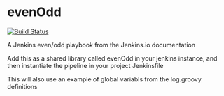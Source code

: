 # evenOdd
[![Build Status](https://localhost:8080/Vini_Jenkins/buildStatus/icon?job=libraries)](https://localhost:8080/Vini_Jenkins/job/libraries/)

A Jenkins even/odd playbook from the Jenkins.io documentation

Add this as a shared library called evenOdd in your jenkins
instance, and then instantiate the pipeline in your project Jenkinsfile

This will also use an example of global variabls from the log.groovy
definitions
